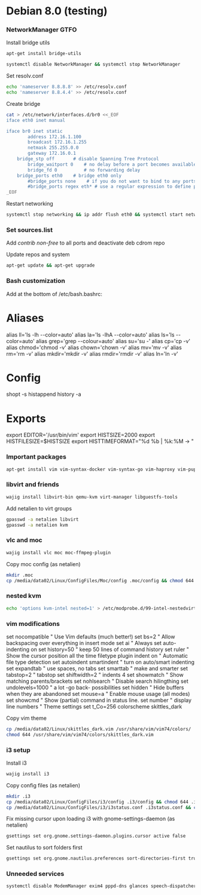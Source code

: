 Debian 8.0 (testing) 
====================

### NetworkManager GTFO

Install bridge utils
```sh
apt-get install bridge-utils
```

```sh
systemctl disable NetworkManager && systemctl stop NetworkManager
```

Set resolv.conf
```sh
echo 'nameserver 8.8.8.8' >> /etc/resolv.conf
echo 'nameserver 8.8.4.4' >> /etc/resolv.conf
```

Create bridge
```sh
cat > /etc/network/interfaces.d/br0 <<_EOF
iface eth0 inet manual

iface br0 inet static
        address 172.16.1.100
        broadcast 172.16.1.255
        netmask 255.255.0.0
        gateway 172.16.0.1
	bridge_stp off       # disable Spanning Tree Protocol
        bridge_waitport 0    # no delay before a port becomes available
        bridge_fd 0          # no forwarding delay
	bridge_ports eth0    # bridge eth0 only
        #bridge_ports none    # if you do not want to bind to any ports
        #bridge_ports regex eth* # use a regular expression to define ports
_EOF
```

Restart networking
```sh
systemctl stop networking && ip addr flush eth0 && systemctl start networking
```

### Set sources.list

Add *contrib non-free* to all ports and deactivate deb cdrom repo

Update repos and system
```sh
apt-get update && apt-get upgrade
```

### Bash customization

Add at the bottom of /etc/bash.bashrc:

  # Aliases
  alias ll='ls -lh --color=auto'
  alias la='ls -lhA --color=auto'
  alias ls='ls --color=auto'
  alias grep='grep --colour=auto'
  alias su='su -'
  alias cp='cp -v'
  alias chmod='chmod -v'
  alias chown='chown -v'
  alias mv='mv -v'
  alias rm='rm -v'
  alias mkdir='mkdir -v'
  alias rmdir='rmdir -v'
  alias ln='ln -v'
  
  # Config
  shopt -s histappend
  history -a

  # Exports
  export EDITOR='/usr/bin/vim'
  export HISTSIZE=2000
  export HISTFILESIZE=$HISTSIZE
  export HISTTIMEFORMAT="%d %b | %k:%M -> "


### Important packages

```sh
apt-get install vim vim-syntax-docker vim-syntax-go vim-haproxy vim-puppet vim-gnome vim-scripts vim-addon-manager vim-syntastic vim-tlib vim-doc wajig debtags apt-move apt-file deborphan apt-show-versions debsums debconf-utils cscope exuberant-ctags htop iotop sysstat nethogs iptraf-ng wireshark nmap mtr bind9utils remmina remmina-plugin-vnc remmina-plugin-rdp terminator pgadmin3 tcpdump p7zip-full p7zip-rar fio git subversion pavucontrol sudo strace ltrace golang-go debian-keyring openvpn resolvconf icedove glances numlockx irssi firmware-linux-nonfree
```

### libvirt and friends

```sh
wajig install libvirt-bin qemu-kvm virt-manager libguestfs-tools
```

Add netalien to virt groups
```sh
gpasswd -a netalien libvirt
gpasswd -a netalien kvm
```

### vlc and moc

```sh
wajig install vlc moc moc-ffmpeg-plugin
```

Copy moc config (as netalien)
```sh
mkdir .moc
cp /media/data02/Linux/ConfigFiles/Moc/config .moc/config && chmod 644 .moc/config
```

### nested kvm

```sh
echo 'options kvm-intel nested=1' > /etc/modprobe.d/99-intel-nestedvirt.conf
```

### vim modifications

set nocompatible        " Use Vim defaults (much better!)
set bs=2                " Allow backspacing over everything in insert mode
set ai                  " Always set auto-indenting on
set history=50          " keep 50 lines of command history
set ruler               " Show the cursor position all the time
filetype plugin indent on               " Automatic file type detection
set autoindent smartindent      " turn on auto/smart indenting
set expandtab           " use spaces, no tabs
set smarttab            " make <space> and <tab> smarter
set tabstop=2           " tabstop
set shiftwidth=2        " indents 4
set showmatch           " Show matching parents/brackets
set nohlsearch          " Disable search hilingthing
set undolevels=1000     " a lot -go back- possibilities
set hidden              " Hide buffers when they are abandoned
set mouse=a             " Enable mouse usage (all modes)
set showcmd             " Show (partial) command in status line.
set number              " display line numbers
" Theme settings
set t_Co=256
colorscheme skittles_dark

Copy vim theme
```sh
cp /media/data02/Linux/skittles_dark.vim /usr/share/vim/vim74/colors/
chmod 644 /usr/share/vim/vim74/colors/skittles_dark.vim
```

### i3 setup

Install i3
```sh
wajig install i3
```

Copy config files (as netalien)
```sh
mkdir .i3
cp /media/data02/Linux/ConfigFiles/i3/config .i3/config && chmod 644 .i3/config
cp /media/data02/Linux/ConfigFiles/i3/i3status.conf .i3status.conf && chmod 644 .i3status.conf
```

Fix missing cursor upon loading i3 with gnome-settings-daemon (as netalien)
```sh
gsettings set org.gnome.settings-daemon.plugins.cursor active false
```

Set nautilus to sort folders first
```sh
gsettings set org.gnome.nautilus.preferences sort-directories-first true
```

### Unneeded services

```sh
systemctl disable ModemManager exim4 pppd-dns glances speech-dispatcher avahi-daemon mdadm-raid packagekit lvm2-activation-early saned lvm2-activation lvm2-monitor
```
